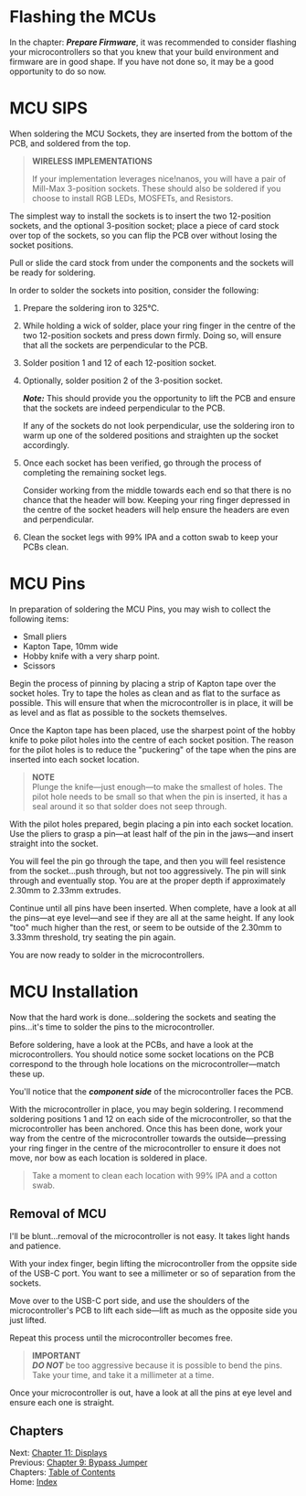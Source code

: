 # Flashing the MCUs
In the chapter: ***Prepare Firmware***, it was recommended to consider flashing your microcontrollers so that you knew that your build environment and firmware are in good shape.  If you have not done so, it may be a good opportunity to do so now.

# MCU SIPS
When soldering the MCU Sockets, they are inserted from the bottom of the PCB, and soldered from the top.

>   **WIRELESS IMPLEMENTATIONS**
>
>   If your implementation leverages nice!nanos, you will have a pair of Mill-Max 3-position sockets.  These should also be soldered if you choose to install RGB LEDs, MOSFETs, and Resistors.
>

The simplest way to install the sockets is to insert the two 12-position sockets, and the optional 3-position socket; place a piece of card stock over top of the sockets, so you can flip the PCB over without losing the socket positions.

Pull or slide the card stock from under the components and the sockets will be ready for soldering.

In order to solder the sockets into position, consider the following:

1. Prepare the soldering iron to 325℃.
2. While holding a wick of solder, place your ring finger in the centre of the two 12-position sockets and press down firmly.  Doing so, will ensure that all the sockets are perpendicular to the PCB.
3. Solder position 1 and 12 of each 12-position socket.
4. Optionally, solder position 2 of the 3-position socket.

    ***Note:*** This should provide you the opportunity to lift the PCB and ensure that the sockets are indeed perpendicular to the PCB.

    If any of the sockets do not look perpendicular, use the soldering iron to warm up one of the soldered positions and straighten up the socket accordingly.

5. Once each socket has been verified, go through the process of completing the remaining socket legs.

    Consider working from the middle towards each end so that there is no chance that the header will bow.  Keeping your ring finger depressed in the centre of the socket headers will help ensure the headers are even and perpendicular.

6. Clean the socket legs with 99% IPA and a cotton swab to keep your PCBs clean.

# MCU Pins
In preparation of soldering the MCU Pins, you may wish to collect the following items:

* Small pliers
* Kapton Tape, 10mm wide
* Hobby knife with a very sharp point.
* Scissors

Begin the process of pinning by placing a strip of Kapton tape over the socket holes.  Try to tape the holes as clean and as flat to the surface as possible.  This will ensure that when the microcontroller is in place, it will be as level and as flat as possible to the sockets themselves.

Once the Kapton tape has been placed, use the sharpest point of the hobby knife to poke pilot holes into the centre of each socket position.  The reason for the pilot holes is to reduce the "puckering" of the tape when the pins are inserted into each socket location.

> **NOTE** \
> Plunge the knife—just enough—to make the smallest of holes.  The pilot hole needs to be small so that when the pin is inserted, it has a seal around it so that solder does not seep through.

With the pilot holes prepared, begin placing a pin into each socket location.  Use the pliers to grasp a pin—at least half of the pin in the jaws—and insert straight into the socket.

You will feel the pin go through the tape, and then you will feel resistence from the socket...push through, but not too aggressively.  The pin will sink through and eventually stop.  You are at the proper depth if approximately 2.30mm to 2.33mm extrudes.

Continue until all pins have been inserted.  When complete, have a look at all the pins—at eye level—and see if they are all at the same height.  If any look "too" much higher than the rest, or seem to be outside of the 2.30mm to 3.33mm threshold, try seating the pin again.

You are now ready to solder in the microcontrollers.

# MCU Installation
Now that the hard work is done...soldering the sockets and seating the pins...it's time to solder the pins to the microcontroller.

Before soldering, have a look at the PCBs, and have a look at the microcontrollers.  You should notice some socket locations on the PCB correspond to the through hole locations on the microcontroller—match these up.

You'll notice that the ***component side*** of the microcontroller faces the PCB.

With the microcontroller in place, you may begin soldering.  I recommend soldering positions 1 and 12 on each side of the microcontroller, so that the microcontroller has been anchored.  Once this has been done, work your way from the centre of the microcontroller towards the outside—pressing your ring finger in the centre of the microcontroller to ensure it does not move, nor bow as each location is soldered in place.

> Take a moment to clean each location with 99% IPA and a cotton swab.

## Removal of MCU
I'll be blunt...removal of the microcontroller is not easy.  It takes light hands and patience.

With your index finger, begin lifting the microcontroller from the oppsite side of the USB-C port.  You want to see a millimeter or so of separation from the sockets.

Move over to the USB-C port side, and use the shoulders of the microcontroller's PCB to lift each side—lift as much as the opposite side you just lifted.

Repeat this process until the microcontroller becomes free.

> **IMPORTANT** \
> ***DO NOT*** be too aggressive because it is possible to bend the pins.  Take your time, and take it a millimeter at a time.

Once your microcontroller is out, have a look at all the pins at eye level and ensure each one is straight.

## Chapters
Next: [Chapter 11: Displays](11-Displays.md) \
Previous: [Chapter 9: Bypass Jumper](9-Bypass-Jumper.md) \
Chapters: [Table of Contents](README.md) \
Home: [Index](/README.md)
